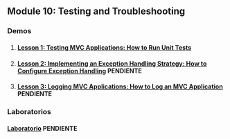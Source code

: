 ## Module 10: Testing and Troubleshooting

### Demos

1. #### [Lesson 1: Testing MVC Applications: How to Run Unit Tests](Demos/01_UnitTestingExample_begin)

2. #### [Lesson 2: Implementing an Exception Handling Strategy: How to Configure Exception Handling](Demos/02_ErrorHandlingExample_begin) PENDIENTE

3. #### [Lesson 3: Logging MVC Applications: How to Log an MVC Application](Demos/03_LoggingExample_begin) PENDIENTE

### Laboratorios

  #### [Laboratorio](Labs)  PENDIENTE